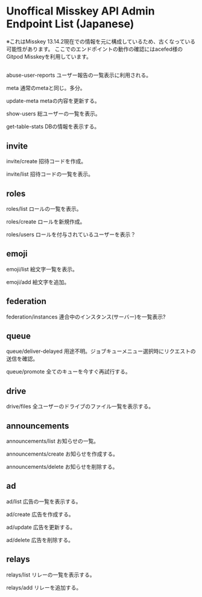 # Unoffical Misskey API Admin Endpoint List (Japanese)

※これはMisskey 13.14.2現在での情報を元に構成しているため、古くなっている可能性があります。
ここでのエンドポイントの動作の確認にはacefed様のGitpod Misskeyを利用しています。

## 
abuse-user-reports
ユーザー報告の一覧表示に利用される。

meta
通常のmetaと同じ。多分。

update-meta
metaの内容を更新する。

show-users
総ユーザーの一覧を表示。

get-table-stats
DBの情報を表示する。
## invite
invite/create
招待コードを作成。

invite/list
招待コードの一覧を表示。

## roles
roles/list
ロールの一覧を表示。

roles/create
ロールを新規作成。

roles/users
ロールを付与されているユーザーを表示？

## emoji
emoji/list
絵文字一覧を表示。

emoji/add
絵文字を追加。

## federation
federation/instances
連合中のインスタンス(サーバー)を一覧表示?

## queue
queue/deliver-delayed
用途不明。ジョブキューメニュー選択時にリクエストの送信を確認。

queue/promote
全てのキューを今すぐ再試行する。

## drive
drive/files
全ユーザーのドライブのファイル一覧を表示する。

## announcements
announcements/list
お知らせの一覧。

announcements/create
お知らせを作成する。

announcements/delete
お知らせを削除する。

## ad
ad/list
広告の一覧を表示する。

ad/create
広告を作成する。

ad/update
広告を更新する。

ad/delete
広告を削除する。

## relays
relays/list
リレーの一覧を表示する。

relays/add
リレーを追加する。

